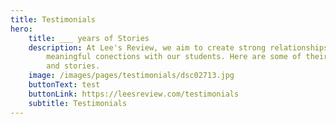 ```yaml
---
title: Testimonials
hero:
    title: ___ years of Stories
    description: At Lee's Review, we aim to create strong relationships and
        meaningful conections with our students. Here are some of their testimonials
        and stories.
    image: /images/pages/testimonials/dsc02713.jpg
    buttonText: test
    buttonLink: https://leesreview.com/testimonials
    subtitle: Testimonials
---
```

